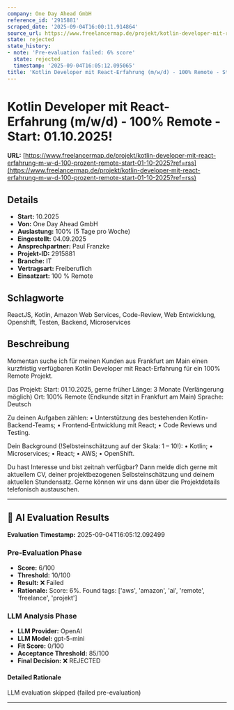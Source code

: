 ```yaml
---
company: One Day Ahead GmbH
reference_id: '2915881'
scraped_date: '2025-09-04T16:00:11.914864'
source_url: https://www.freelancermap.de/projekt/kotlin-developer-mit-react-erfahrung-m-w-d-100-prozent-remote-start-01-10-2025?ref=rss
state: rejected
state_history:
- note: 'Pre-evaluation failed: 6% score'
  state: rejected
  timestamp: '2025-09-04T16:05:12.095065'
title: 'Kotlin Developer mit React-Erfahrung (m/w/d) - 100% Remote - Start: 01.10.2025!'
---
```



# Kotlin Developer mit React-Erfahrung (m/w/d) - 100% Remote - Start: 01.10.2025!
**URL:** [https://www.freelancermap.de/projekt/kotlin-developer-mit-react-erfahrung-m-w-d-100-prozent-remote-start-01-10-2025?ref=rss](https://www.freelancermap.de/projekt/kotlin-developer-mit-react-erfahrung-m-w-d-100-prozent-remote-start-01-10-2025?ref=rss)
## Details
- **Start:** 10.2025
- **Von:** One Day Ahead GmbH
- **Auslastung:** 100% (5 Tage pro Woche)
- **Eingestellt:** 04.09.2025
- **Ansprechpartner:** Paul Franzke
- **Projekt-ID:** 2915881
- **Branche:** IT
- **Vertragsart:** Freiberuflich
- **Einsatzart:** 100
                                                % Remote

## Schlagworte
ReactJS, Kotlin, Amazon Web Services, Code-Review, Web Entwicklung, Openshift, Testen, Backend, Microservices

## Beschreibung
Momentan suche ich für meinen Kunden aus Frankfurt am Main einen kurzfristig verfügbaren Kotlin Developer mit React-Erfahrung für ein 100% Remote Projekt.

Das Projekt:
Start: 01.10.2025, gerne früher
Länge: 3 Monate (Verlängerung möglich)
Ort: 100% Remote (Endkunde sitzt in Frankfurt am Main)
Sprache: Deutsch

Zu deinen Aufgaben zählen:
• Unterstützung des bestehenden Kotlin-Backend-Teams;
• Frontend-Entwicklung mit React;
• Code Reviews und Testing.

Dein Background (!Selbsteinschätzung auf der Skala: 1 – 10!):
• Kotlin;
• Microservices;
• React;
• AWS;
• OpenShift.

Du hast Interesse und bist zeitnah verfügbar?
Dann melde dich gerne mit aktuellem CV, deiner projektbezogenen Selbsteinschätzung und deinem aktuellen Stundensatz.
Gerne können wir uns dann über die Projektdetails telefonisch austauschen.

---

## 🤖 AI Evaluation Results

**Evaluation Timestamp:** 2025-09-04T16:05:12.092499

### Pre-Evaluation Phase
- **Score:** 6/100
- **Threshold:** 10/100
- **Result:** ❌ Failed
- **Rationale:** Score: 6%. Found tags: ['aws', 'amazon', 'ai', 'remote', 'freelance', 'projekt']

### LLM Analysis Phase
- **LLM Provider:** OpenAI
- **LLM Model:** gpt-5-mini
- **Fit Score:** 0/100
- **Acceptance Threshold:** 85/100
- **Final Decision:** ❌ REJECTED

#### Detailed Rationale
LLM evaluation skipped (failed pre-evaluation)

---
